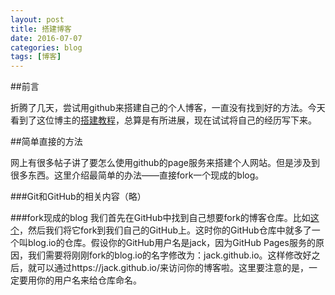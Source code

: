 ```yaml
---
layout: post
title: 搭建博客
date: 2016-07-07
categories: blog
tags: [博客]
---
```


##前言

折腾了几天，尝试用github来搭建自己的个人博客，一直没有找到好的方法。今天看到了这位博主的[搭建教程](http://cnfeat.com/blog/2014/05/10/how-to-build-a-blog/)，总算是有所进展，现在试试将自己的经历写下来。

##简单直接的方法

网上有很多帖子讲了要怎么使用github的page服务来搭建个人网站。但是涉及到很多东西。这里介绍最简单的办法——直接fork一个现成的blog。

###Git和GitHub的相关内容（略）

###fork现成的blog
我们首先在GitHub中找到自己想要fork的博客仓库。比如[这个](https://github.com/cnfeat/blog.io/tree/master)，然后我们将它fork到我们自己的GitHub上。这时你的GitHub仓库中就多了一个叫blog.io的仓库。假设你的GitHub用户名是jack，因为GitHub Pages服务的原因，我们需要将刚刚fork的blog.io的名字修改为：jack.github.io。这样修改好之后，就可以通过https://jack.github.io/来访问你的博客啦。这里要注意的是，一定要用你的用户名来给仓库命名。
